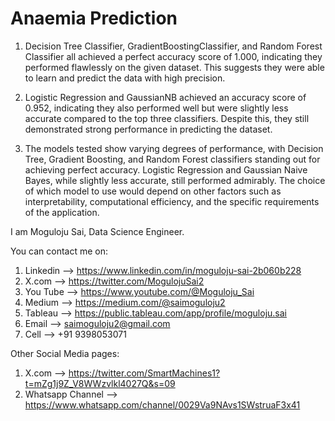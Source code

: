 # Anaemia Prediction
1. Decision Tree Classifier, GradientBoostingClassifier, and Random Forest Classifier all achieved a perfect accuracy score of 1.000, indicating they performed flawlessly on the given dataset. This suggests they were able to learn and predict the data with high precision.

2. Logistic Regression and GaussianNB achieved an accuracy score of 0.952, indicating they also performed well but were slightly less accurate compared to the top three classifiers. Despite this, they still demonstrated strong performance in predicting the dataset.

3. The models tested show varying degrees of performance, with Decision Tree, Gradient Boosting, and Random Forest classifiers standing out for achieving perfect accuracy. Logistic Regression and Gaussian Naive Bayes, while slightly less accurate, still performed admirably. The choice of which model to use would depend on other factors such as interpretability, computational efficiency, and the specific requirements of the application.


I am Moguloju Sai, Data Science Engineer.

You can contact me on:
1. Linkedin --> https://www.linkedin.com/in/moguloju-sai-2b060b228
2. X.com --> https://twitter.com/MogulojuSai2
3. You Tube --> https://www.youtube.com/@Moguloju_Sai
4. Medium --> https://medium.com/@saimoguloju2
5. Tableau --> https://public.tableau.com/app/profile/moguloju.sai
6. Email --> saimoguloju2@gmail.com
7. Cell --> +91 9398053071

Other Social Media pages:
1. X.com --> https://twitter.com/SmartMachines1?t=mZg1j9Z_V8WWzvlkl4027Q&s=09
2. Whatsapp Channel --> https://www.whatsapp.com/channel/0029Va9NAvs1SWstruaF3x41
